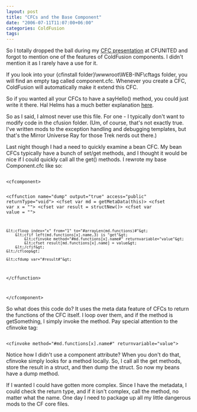 ```yaml
---
layout: post
title: "CFCs and the Base Component"
date: "2006-07-11T11:07:00+06:00"
categories: ColdFusion 
tags: 
---
```


So I totally dropped the ball during my <a href="http://ray.camdenfamily.com/index.cfm/2006/6/28/CFC-Presentation-Posted">CFC presentation</a> at CFUNITED and forgot to mention one of the features of ColdFusion components. I didn't mention it as I rarely have a use for it.
<!--more-->
If you look into your {cfinstall folder}\wwwroot\WEB-INF\cftags folder, you will find an empty tag called component.cfc. Whenever you create a CFC, ColdFusion will automatically make it extend this CFC. 

So if you wanted all your CFCs to have a sayHello() method, you could just write it there. Hal Helms has a much better explanation <a href="http://halhelms.com/index.cfm?fuseaction=newsletters.show&issue=112805_basecomponent">here</a>.

So as I said, I almost never use this file. For one - I typically don't want to modify code in the cfusion folder. (Um, of course, that's not exactly true. I've written mods to the exception handling and debugging templates, but that's the Mirror Universe Ray for those Trek nerds out there.) 

Last night though I had a need to quickly examine a bean CFC. My bean CFCs typically have a bunch of set/get methods, and I thought it would be nice if I could quickly call all the get() methods. I rewrote my base Component.cfc like so:

<code>
&lt;cfcomponent&gt;

&lt;cffunction name="dump" output="true" access="public" returnType="void"&gt;
	&lt;cfset var md = getMetaData(this)&gt;
	&lt;cfset var x = ""&gt;
	&lt;cfset var result = structNew()&gt;
	&lt;cfset var value = ""&gt;
	
	&lt;cfloop index="x" from="1" to="#arrayLen(md.functions)#"&gt;
		&lt;cfif left(md.functions[x].name,3) is "get"&gt;
			&lt;cfinvoke method="#md.functions[x].name#" returnvariable="value"&gt;
			&lt;cfset result[md.functions[x].name] = value&gt;	
		&lt;/cfif&gt;
	&lt;/cfloop&gt;
	
	&lt;cfdump var="#result#"&gt;	
&lt;/cffunction&gt;

&lt;/cfcomponent&gt;
</code>

So what does this code do? It uses the meta data feature of CFCs to return the functions of the CFC itself. I loop over them, and if the method is getSomething, I simply invoke the method. Pay special attention to the cfinvoke tag:

<code>
&lt;cfinvoke method="#md.functions[x].name#" returnvariable="value"&gt;
</code>

Notice how I didn't use a component attribute? When you don't do that, cfinvoke simply looks for a method locally. So, I call all the get methods, store the result in a struct, and then dump the struct. So now my beans have a dump method. 

If I wanted I could have gotten more complex. Since I have the metadata, I could check the return type, and if it isn't complex, call the method, no matter what the name. One day I need to package up all my little dangerous mods to the CF core files.